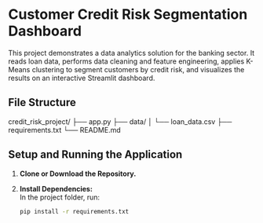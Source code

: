 # Customer Credit Risk Segmentation Dashboard

This project demonstrates a data analytics solution for the banking sector. It reads loan data, performs data cleaning and feature engineering, applies K-Means clustering to segment customers by credit risk, and visualizes the results on an interactive Streamlit dashboard.

## File Structure

credit_risk_project/ 
├── app.py 
├── data/ 
│ └── loan_data.csv 
├── requirements.txt 
└── README.md


## Setup and Running the Application

1. **Clone or Download the Repository.**

2. **Install Dependencies:**  
   In the project folder, run:
   ```bash
   pip install -r requirements.txt

